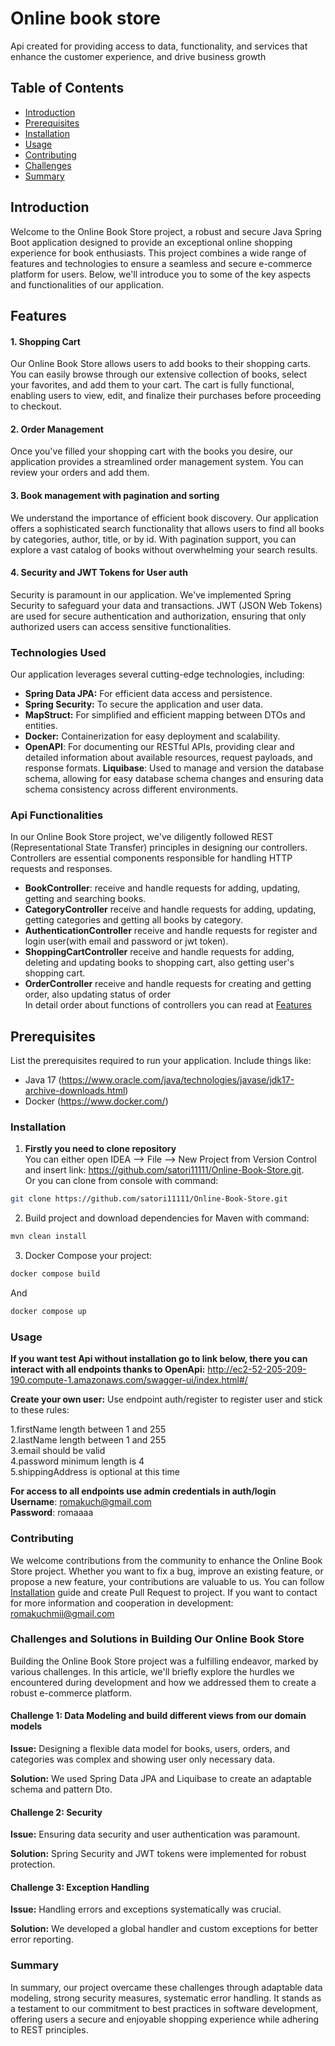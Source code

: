 # Online book store

Api created for providing access to data, functionality, and services that enhance the customer experience, and drive business growth

## Table of Contents
- [Introduction](#introduction)
- [Prerequisites](#prerequisites)
- [Installation](#installation)
- [Usage](#usage)
- [Contributing](#contributing)
- [Challenges](#challenges-and-solutions-in-building-our-online-book-store)
- [Summary](#summary)

## Introduction


Welcome to the Online Book Store project, a robust and secure Java Spring Boot application designed to provide an exceptional online shopping experience for book enthusiasts. This project combines a wide range of features and technologies to ensure a seamless and secure e-commerce platform for users. Below, we'll introduce you to some of the key aspects and functionalities of our application.

## Features

#### 1. Shopping Cart
Our Online Book Store allows users to add books to their shopping carts. You can easily browse through our extensive collection of books, select your favorites, and add them to your cart. The cart is fully functional, enabling users to view, edit, and finalize their purchases before proceeding to checkout.

#### 2. Order Management
Once you've filled your shopping cart with the books you desire, our application provides a streamlined order management system. You can review your orders and add them.

#### 3. Book management with pagination and sorting
We understand the importance of efficient book discovery. Our application offers a sophisticated search functionality that allows users to find all books by categories, author, title, or by id. With pagination support, you can explore a vast catalog of books without overwhelming your search results.

#### 4. Security and JWT Tokens for User auth
Security is paramount in our application. We've implemented Spring Security to safeguard your data and transactions. JWT (JSON Web Tokens) are used for secure authentication and authorization, ensuring that only authorized users can access sensitive functionalities.

###  Technologies Used
Our application leverages several cutting-edge technologies, including:
- **Spring Data JPA:** For efficient data access and persistence.
- **Spring Security:** To secure the application and user data.
- **MapStruct:** For simplified and efficient mapping between DTOs and entities.
- **Docker:** Containerization for easy deployment and scalability.
- **OpenAPI**: For documenting our RESTful APIs, providing clear and detailed information about available resources, request payloads, and response formats.
  **Liquibase**: Used to manage and version the database schema, allowing for easy database schema changes and ensuring data schema consistency across different environments.


### Api Functionalities
In our Online Book Store project, we've diligently followed REST (Representational State Transfer) principles in designing our controllers. Controllers are essential components responsible for handling HTTP requests and responses.
- **BookController**: receive and handle requests for adding, updating, getting and searching books.
- **CategoryController** receive and handle requests for adding, updating, getting categories and getting all books by category.
- **AuthenticationController** receive and handle requests for register and login user(with email and password or jwt token).
- **ShoppingCartController** receive and handle requests for adding, deleting and updating books to shopping cart, also getting user's shopping cart.
- **OrderController** receive and handle requests for creating and getting order, also updating status of order<br>
In detail order about functions of controllers you can read at [Features](#features)

## Prerequisites

List the prerequisites required to run your application. Include things like:

- Java 17 (https://www.oracle.com/java/technologies/javase/jdk17-archive-downloads.html)
- Docker (https://www.docker.com/)

### Installation

1. **Firstly you need to clone repository** <br>
You can either open IDEA --> File --> New Project from Version Control and insert link: https://github.com/satori11111/Online-Book-Store.git. <br>
 Or you can clone from console with command:
 ```bash 
git clone https://github.com/satori11111/Online-Book-Store.git
```

2. Build project and download dependencies for Maven with command:
 ```bash 
mvn clean install
```
3. Docker Compose your project:
 ```bash 
docker compose build
```
And
 ```bash 
docker compose up
```

### Usage

**If you want test Api without installation go to link below, there you can interact with all endpoints thanks to OpenApi:** 
http://ec2-52-205-209-190.compute-1.amazonaws.com/swagger-ui/index.html#/

**Create your own user:**
Use endpoint auth/register to register user and stick to these rules:

1.firstName length between 1 and 255<br>
2.lastName length between 1 and 255<br>
3.email should be valid<br>
4.password minimum length is 4<br>
5.shippingAddress is optional at this time<br>

**For access to all endpoints use admin credentials in auth/login** <br>
**Username**: romakuch@gmail.com <br>
**Password**: romaaaa

### Contributing
We welcome contributions from the community to enhance the Online Book Store project. Whether you want to fix a bug, improve an existing feature, or propose a new feature, your contributions are valuable to us. You can follow [Installation](#installation) guide and create Pull Request to project.
If you want to contact for more information and cooperation in development: romakuchmii@gmail.com

### Challenges and Solutions in Building Our Online Book Store

Building the Online Book Store project was a fulfilling endeavor, marked by various challenges. In this article, we'll briefly explore the hurdles we encountered during development and how we addressed them to create a robust e-commerce platform.

#### Challenge 1: Data Modeling and build different views from our domain models

**Issue:** Designing a flexible data model for books, users, orders, and categories was complex and showing user only necessary data.

**Solution:** We used Spring Data JPA and Liquibase to create an adaptable schema and pattern Dto.

#### Challenge 2: Security

**Issue:** Ensuring data security and user authentication was paramount.

**Solution:** Spring Security and JWT tokens were implemented for robust protection.

#### Challenge 3: Exception Handling

**Issue:** Handling errors and exceptions systematically was crucial.

**Solution:** We developed a global handler and custom exceptions for better error reporting.

### Summary
In summary, our project overcame these challenges through adaptable data modeling, strong security measures, systematic error handling. 
It stands as a testament to our commitment to best practices in software development, offering users a secure and enjoyable shopping experience while adhering to REST principles.